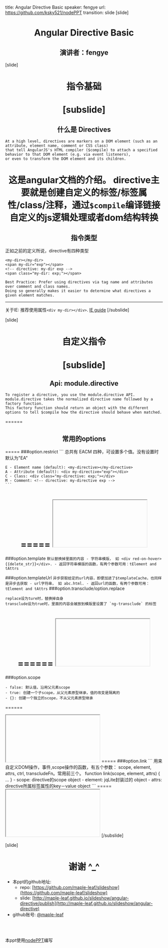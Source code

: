 title: Angular Directive Basic
speaker: fengye
url: https://github.com/ksky521/nodePPT
transition: slide
[slide]

# Angular Directive Basic
## 演讲者：fengye
<style>
	.text-left { text-align: left; }
	slides>slide .slide-wrapper { max-width: 100%; text-align: left;}
	h1, h2 { text-align: center; }
	
</style>
<script>
var base = document.createElement('base');
base.href = location.origin;
if (base.href.indexOf('github') !== 0) {
base.href += '/slideshow/publish';
document.head.appendChild(base);
} else {
document.head.appendChild(base);
}
</script>

[slide]
# 指令基础
[subslide]
=====
## 什么是 Directives
```
At a high level, directives are markers on a DOM element (such as an attribute, element name, comment or CSS class)
that tell AngularJS's HTML compiler ($compile) to attach a specified behavior to that DOM element (e.g. via event listeners),
or even to transform the DOM element and its children.
```
这是angular文档的介绍。 directive主要就是创建自定义的标签/标签属性/class/注释，通过`$compile`编译链接自定义的js逻辑处理或者dom结构转换
=====
## 指令类型
正如之前的定义所说，directive有四种类型
```
<my-dir></my-dir>
<span my-dir="exp"></span>
<!-- directive: my-dir exp -->
<span class="my-dir: exp;"></span>
```
```
Best Practice: Prefer using directives via tag name and attributes over comment and class names.
Doing so generally makes it easier to determine what directives a given element matches.
```
----
关于IE: 推荐使用属性`<div my-dir></div>`. [IE guide](https://code.angularjs.org/1.2.28/docs/guide/ie)
[/subslide]

[slide]
# 自定义指令
[subslide]
=====
## Api: module.directive
```
To register a directive, you use the module.directive API. module.directive takes the normalized directive name followed by a factory function. 
This factory function should return an object with the different options to tell $compile how the directive should behave when matched.
```
======
## 常用的options
=====
###option.restrict
	```
	总共有 EACM 四种，可设置多个值。没有设置时默认为"EA"

	E - Element name (default): <my-directive></my-directive>
	A - Attribute (default): <div my-directive="exp"></div>
	C - Class: <div class="my-directive: exp;"></div>
	M - Comment: <!-- directive: my-directive exp -->
	```
=====
	<iframe data-src="examples/option-restrict.html" src="about:blank;"></iframe>
=====
###option.template
	```
	默认替换掉里面的内容
	- 字符串模版， 如 <div red-on-hover>{{delete_str}}</div>.
	- 返回字符串模版的函数，有两个参数可用：tElement and tAttrs
	```
	
###option.templateUrl
	```
	 异步获取给定的url内容，即便加进了$templateCache，也同样是异步去获取
	 - url字符串， 如 abc.html.
	 - 返回url的函数，有两个参数可用：tElement and tAttrs
	```
###option.transclude/option.replace
```
replace设为ture时，替换掉自身
transclude设为true时，里面的内容会被放到模版里设置了 `ng-transclude` 的标签
```
======
	<iframe data-src="examples/option-template.html" src="about:blank;"></iframe>
=====
###option.scope
```
- false: 默认值，沿用父元素scope
- true: 创建一个子scope，从父元素原型继承，值的改变是隔离的
- {}: 创建一个独立的scope，不从父元素原型继承
```
======
<iframe data-src="examples/option-scope.html" src="about:blank;"></iframe>
=====
###option.link 
	```
	用来自定义DOM操作，事件,scope操作的函数，有五个参数： scope, element, attrs, ctrl, transcludeFn。常用前三个。
	function link(scope, element, attrs) { ... }
	- scope: directive的scope object
	- element: jqLite封装过的 object
	- attrs: directive所属标签属性的key－value object
	```
=====
<iframe data-src="examples/option-link.html" src="about:blank;"></iframe>
[/subslide]

[slide]

# 谢谢 ^_^
- 本ppt的github地址: 
	* repo: [https://github.com/maple-leaf/slideshow](https://github.com/maple-leaf/slideshow)
	* slide: [http://maple-leaf.github.io/slideshow/angular-directive/publish](http://maple-leaf.github.io/slideshow/angular-directive)
- github账号: [@maple-leaf](https://github.com/maple-leaf)

<br><br>

本ppt使用[nodePPT](https://github.com/ksky521/nodePPT)编写
